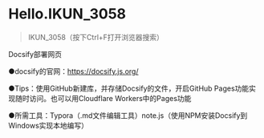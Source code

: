 # Hello.IKUN_3058

> IKUN_3058（按下Ctrl+F打开浏览器搜索）

Docsify部署网页

●docsify的官网：https://docsify.js.org/

●Tips：使用GitHub新建库，并存储Docsify的文件，开启GitHub Pages功能实现随时访问。也可以用Cloudflare Workers中的Pages功能

●所需工具：Typora（.md文件编辑工具）note.js（使用NPM安装Docsify到Windows实现本地编写）
